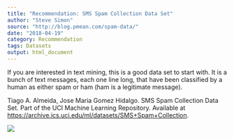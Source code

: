 ```yaml
---
title: "Recommendation: SMS Spam Collection Data Set"
author: "Steve Simon"
source: "http://blog.pmean.com/spam-data/"
date: "2018-04-19"
category: Recommendation
tags: Datasets
output: html_document
---
```


If you are interested in text mining, this is a good data set to start
with. It is a bunch of text messages, each one line long, that have been
classified by a human as either spam or ham (ham is a legitimate
message).

<!---More--->

Tiago A. Almeida, Jose Maria Gomez Hidalgo. SMS Spam Collection Data
Set. Part of the UCI Machine Learning Repository. Available at
<https://archive.ics.uci.edu/ml/datasets/SMS+Spam+Collection>.

![](http://www.pmean.com/images/images/18/spam-data01.png)




